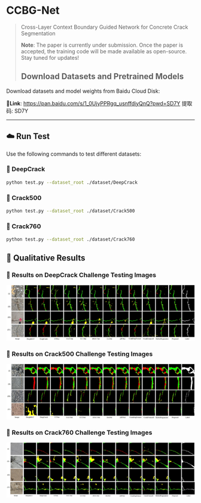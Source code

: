 # CCBG-Net

> Cross-Layer Context Boundary Guided Network for Concrete Crack Segmentation
>
> **Note**: The paper is currently under submission. Once the paper is accepted, the training code will be made available as open-source. Stay tuned for updates! 
>
> ##  Download Datasets and Pretrained Models

Download datasets and model weights from Baidu Cloud Disk:

🔗**Link**:  https://pan.baidu.com/s/1_0UjyPPRgq_usnffdiyQnQ?pwd=SD7Y 提取码: SD7Y


---

## ☁️️ Run Test

Use the following commands to test different datasets:


### 🔹 DeepCrack

```bash
python test.py --dataset_root ./dataset/DeepCrack
```

### 🔹 Crack500

```bash
python test.py --dataset_root ./dataset/Crack500
```

### 🔹 Crack760

```bash
python test.py --dataset_root ./dataset/Crack760
```

## 📸 Qualitative Results

### 🔹 **Results on DeepCrack Challenge Testing Images**
![CSRD-Easy Image 1](imgs/deepcrack.jpg)


### 🔹 **Results on Crack500 Challenge Testing Images**
![CSRD-Medium Image 1](imgs/crack500.jpg)


### 🔹 **Results on Crack760 Challenge Testing Images**
![CSRD-Hard Image 1](imgs/Craack760.jpg)


